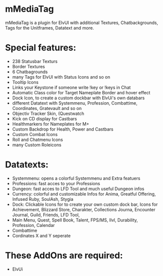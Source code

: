 # mMediaTag
mMediaTag is a plugin for ElvUI with additional Textures, Chatbackgrounds, Tags for the Unitframes, Datatext and more.

# Special features:
- 238 Statusbar Texturs
- Border Textures
- 6 Chatbagrounds
- many Tags for ElvUI with Status Icons and so on
- Tooltip Icons
- Links your Keystone if someone write !key or !keys in Chat
- Automatic Class color for Target Nameplate Border and hover effect
- Dock Icon, to create a custom dockbar with ElvUi's own databars
- different Datatext with Systemmenu, Profession, Combattime, Coordinates, Gratevault and so on
- Objectiv Tracker Skin, (Questwatch
- Kick on CD display for Castbars
- Healthmarkers for Nameplates for M+
- Custom Backdrop for Health, Power and Castbars
- Custom Combat Icons
- Roll and Chatmenu Icons
- many Custom Roleicons

# Datatexts:
- Systemmenu: opens a colorful Systemmenu and Extra featuers
- Professions: fast acces to your Professions
- Dungeon: fast acces to LFD Tool and much useful Dungeon infos
- Currency: colorful and customizable Infos for Anima, Greatful Offering, Infused Ruby, SoulAsh, Stygia
- Dock: Clickable Icons for to create your own custom dock bar, Icons for Achievement, Blizzard Store, Charakter, Collections Journa, Encounter Journal, Guild, Friends, LFD Tool,
- Main Menu, Quest, Spell Book, Talent, FPS/MS, Ilvl, Durability, Profession, Calendar
- Combattime
- Cordinates X and Y seperate

# These AddOns are required:
- ElvUi